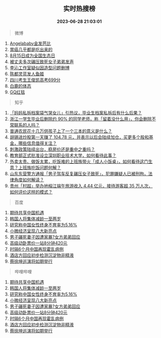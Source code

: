<div align="center"><h2>实时热搜榜</h2><h4>2023-06-28 21:03:01</h4></div>

> 微博  

1. [Angelababy金发芭比](https://s.weibo.com/weibo?q=Angelababy%E9%87%91%E5%8F%91%E8%8A%AD%E6%AF%94&t=31&band_rank=1&Refer=top)<br />
2. [胃癌几乎都是吃出来的](https://s.weibo.com/weibo?q=%23%E8%83%83%E7%99%8C%E5%87%A0%E4%B9%8E%E9%83%BD%E6%98%AF%E5%90%83%E5%87%BA%E6%9D%A5%E7%9A%84%23&t=31&band_rank=2&Refer=top)<br />
3. [8月15日成为全国生态日](https://s.weibo.com/weibo?q=%238%E6%9C%8815%E6%97%A5%E6%88%90%E4%B8%BA%E5%85%A8%E5%9B%BD%E7%94%9F%E6%80%81%E6%97%A5%23&t=31&band_rank=3&Refer=top)<br />
4. [被丈夫多次碾压致死女子弟弟发声](https://s.weibo.com/weibo?q=%23%E8%A2%AB%E4%B8%88%E5%A4%AB%E5%A4%9A%E6%AC%A1%E7%A2%BE%E5%8E%8B%E8%87%B4%E6%AD%BB%E5%A5%B3%E5%AD%90%E5%BC%9F%E5%BC%9F%E5%8F%91%E5%A3%B0%23&t=31&band_rank=4&Refer=top)<br />
5. [李沁工作室疑似因造型问题删博](https://s.weibo.com/weibo?q=%23%E6%9D%8E%E6%B2%81%E5%B7%A5%E4%BD%9C%E5%AE%A4%E7%96%91%E4%BC%BC%E5%9B%A0%E9%80%A0%E5%9E%8B%E9%97%AE%E9%A2%98%E5%88%A0%E5%8D%9A%23&t=31&band_rank=5&Refer=top)<br />
6. [陈都灵蓝发人鱼姬](https://s.weibo.com/weibo?q=%23%E9%99%88%E9%83%BD%E7%81%B5%E8%93%9D%E5%8F%91%E4%BA%BA%E9%B1%BC%E5%A7%AC%23&t=31&band_rank=6&Refer=top)<br />
7. [四川考生王俊凯高考699分](https://s.weibo.com/weibo?q=%23%E5%9B%9B%E5%B7%9D%E8%80%83%E7%94%9F%E7%8E%8B%E4%BF%8A%E5%87%AF%E9%AB%98%E8%80%83699%E5%88%86%23&t=31&band_rank=7&Refer=top)<br />
8. [白鹿的体态](https://s.weibo.com/weibo?q=%23%E7%99%BD%E9%B9%BF%E7%9A%84%E4%BD%93%E6%80%81%23&t=31&band_rank=8&Refer=top)<br />
9. [GQ红毯](https://s.weibo.com/weibo?q=%23GQ%E7%BA%A2%E6%AF%AF%23&t=31&band_rank=9&Refer=top)<br />

> 知乎  

1. [「妈妈私拆档案袋气哭女儿」引热议，毕业生档案私拆后有什么后果？](https://www.zhihu.com/question/608989364)<br />
2. [浙江一学生毕业后删除约 90% 的同学老师，称「留着没什么用」，你会删除不常联系的人吗？](https://www.zhihu.com/question/608984327)<br />
3. [普通农民花十几万供孩子上了一个三本的意义是什么？](https://www.zhihu.com/question/601925776)<br />
4. [胡锡进炒股第一天赚了 104.78 元，并表示以后会陆续加仓，买更多个股和基金，哪些信息值得关注？](https://www.zhihu.com/question/609069494)<br />
5. [刺激政策陆续出台，稳房价还是重中之重吗？](https://www.zhihu.com/theater/98961)<br />
6. [教育部正式批准设立深圳职业技术大学，如何看待此事？](https://www.zhihu.com/question/608543386)<br />
7. [外卖太贵、做饭太累，吃饭难的上班族带火「成人小饭桌」，如何看待这门生意？上班族吃饭问题何解？](https://www.zhihu.com/question/607821291)<br />
8. [山东东营警方通报「男子驾车反复碾压女子致死」，犯罪嫌疑人已被刑拘，法律角度如何解读？](https://www.zhihu.com/question/609117132)<br />
9. [贵州「村超」举办地榕江端午旅游收入 4.44 亿元，接待游客超 35 万人次，如何评价这样的模式？](https://www.zhihu.com/question/609163019)<br />

> 百度  

1. [期待共享中国机遇](https://www.baidu.com/s?wd=%E6%9C%9F%E5%BE%85%E5%85%B1%E4%BA%AB%E4%B8%AD%E5%9B%BD%E6%9C%BA%E9%81%87&sa=fyb_news&rsv_dl=fyb_news)<br />
2. [韩国人将集体减龄一至两岁](https://www.baidu.com/s?wd=%E9%9F%A9%E5%9B%BD%E4%BA%BA%E5%B0%86%E9%9B%86%E4%BD%93%E5%87%8F%E9%BE%84%E4%B8%80%E8%87%B3%E4%B8%A4%E5%B2%81&sa=fyb_news&rsv_dl=fyb_news)<br />
3. [研究称中国女性终身不育率为5.16%](https://www.baidu.com/s?wd=%E7%A0%94%E7%A9%B6%E7%A7%B0%E4%B8%AD%E5%9B%BD%E5%A5%B3%E6%80%A7%E7%BB%88%E8%BA%AB%E4%B8%8D%E8%82%B2%E7%8E%87%E4%B8%BA5.16%25&sa=fyb_news&rsv_dl=fyb_news)<br />
4. [小微经济呈现八大新亮点](https://www.baidu.com/s?wd=%E5%B0%8F%E5%BE%AE%E7%BB%8F%E6%B5%8E%E5%91%88%E7%8E%B0%E5%85%AB%E5%A4%A7%E6%96%B0%E4%BA%AE%E7%82%B9&sa=fyb_news&rsv_dl=fyb_news)<br />
5. [男子碾死妻子因遭家暴?女方弟弟回应](https://www.baidu.com/s?wd=%E7%94%B7%E5%AD%90%E7%A2%BE%E6%AD%BB%E5%A6%BB%E5%AD%90%E5%9B%A0%E9%81%AD%E5%AE%B6%E6%9A%B4%3F%E5%A5%B3%E6%96%B9%E5%BC%9F%E5%BC%9F%E5%9B%9E%E5%BA%94&sa=fyb_news&rsv_dl=fyb_news)<br />
6. [高级动卧票价一站8分钟420元](https://www.baidu.com/s?wd=%E9%AB%98%E7%BA%A7%E5%8A%A8%E5%8D%A7%E7%A5%A8%E4%BB%B7%E4%B8%80%E7%AB%998%E5%88%86%E9%92%9F420%E5%85%83&sa=fyb_news&rsv_dl=fyb_news)<br />
7. [时隔6个月中国再现霍乱病例](https://www.baidu.com/s?wd=%E6%97%B6%E9%9A%946%E4%B8%AA%E6%9C%88%E4%B8%AD%E5%9B%BD%E5%86%8D%E7%8E%B0%E9%9C%8D%E4%B9%B1%E7%97%85%E4%BE%8B&sa=fyb_news&rsv_dl=fyb_news)<br />
8. [酒店方回应初步检测沉淀物非精液](https://www.baidu.com/s?wd=%E9%85%92%E5%BA%97%E6%96%B9%E5%9B%9E%E5%BA%94%E5%88%9D%E6%AD%A5%E6%A3%80%E6%B5%8B%E6%B2%89%E6%B7%80%E7%89%A9%E9%9D%9E%E7%B2%BE%E6%B6%B2&sa=fyb_news&rsv_dl=fyb_news)<br />
9. [蔡徐坤巡演将如期举行](https://www.baidu.com/s?wd=%E8%94%A1%E5%BE%90%E5%9D%A4%E5%B7%A1%E6%BC%94%E5%B0%86%E5%A6%82%E6%9C%9F%E4%B8%BE%E8%A1%8C&sa=fyb_news&rsv_dl=fyb_news)<br />

> 哔哩哔哩  

1. [期待共享中国机遇](https://www.baidu.com/s?wd=%E6%9C%9F%E5%BE%85%E5%85%B1%E4%BA%AB%E4%B8%AD%E5%9B%BD%E6%9C%BA%E9%81%87&sa=fyb_news&rsv_dl=fyb_news)<br />
2. [韩国人将集体减龄一至两岁](https://www.baidu.com/s?wd=%E9%9F%A9%E5%9B%BD%E4%BA%BA%E5%B0%86%E9%9B%86%E4%BD%93%E5%87%8F%E9%BE%84%E4%B8%80%E8%87%B3%E4%B8%A4%E5%B2%81&sa=fyb_news&rsv_dl=fyb_news)<br />
3. [研究称中国女性终身不育率为5.16%](https://www.baidu.com/s?wd=%E7%A0%94%E7%A9%B6%E7%A7%B0%E4%B8%AD%E5%9B%BD%E5%A5%B3%E6%80%A7%E7%BB%88%E8%BA%AB%E4%B8%8D%E8%82%B2%E7%8E%87%E4%B8%BA5.16%25&sa=fyb_news&rsv_dl=fyb_news)<br />
4. [小微经济呈现八大新亮点](https://www.baidu.com/s?wd=%E5%B0%8F%E5%BE%AE%E7%BB%8F%E6%B5%8E%E5%91%88%E7%8E%B0%E5%85%AB%E5%A4%A7%E6%96%B0%E4%BA%AE%E7%82%B9&sa=fyb_news&rsv_dl=fyb_news)<br />
5. [男子碾死妻子因遭家暴?女方弟弟回应](https://www.baidu.com/s?wd=%E7%94%B7%E5%AD%90%E7%A2%BE%E6%AD%BB%E5%A6%BB%E5%AD%90%E5%9B%A0%E9%81%AD%E5%AE%B6%E6%9A%B4%3F%E5%A5%B3%E6%96%B9%E5%BC%9F%E5%BC%9F%E5%9B%9E%E5%BA%94&sa=fyb_news&rsv_dl=fyb_news)<br />
6. [高级动卧票价一站8分钟420元](https://www.baidu.com/s?wd=%E9%AB%98%E7%BA%A7%E5%8A%A8%E5%8D%A7%E7%A5%A8%E4%BB%B7%E4%B8%80%E7%AB%998%E5%88%86%E9%92%9F420%E5%85%83&sa=fyb_news&rsv_dl=fyb_news)<br />
7. [时隔6个月中国再现霍乱病例](https://www.baidu.com/s?wd=%E6%97%B6%E9%9A%946%E4%B8%AA%E6%9C%88%E4%B8%AD%E5%9B%BD%E5%86%8D%E7%8E%B0%E9%9C%8D%E4%B9%B1%E7%97%85%E4%BE%8B&sa=fyb_news&rsv_dl=fyb_news)<br />
8. [酒店方回应初步检测沉淀物非精液](https://www.baidu.com/s?wd=%E9%85%92%E5%BA%97%E6%96%B9%E5%9B%9E%E5%BA%94%E5%88%9D%E6%AD%A5%E6%A3%80%E6%B5%8B%E6%B2%89%E6%B7%80%E7%89%A9%E9%9D%9E%E7%B2%BE%E6%B6%B2&sa=fyb_news&rsv_dl=fyb_news)<br />
9. [蔡徐坤巡演将如期举行](https://www.baidu.com/s?wd=%E8%94%A1%E5%BE%90%E5%9D%A4%E5%B7%A1%E6%BC%94%E5%B0%86%E5%A6%82%E6%9C%9F%E4%B8%BE%E8%A1%8C&sa=fyb_news&rsv_dl=fyb_news)<br />
